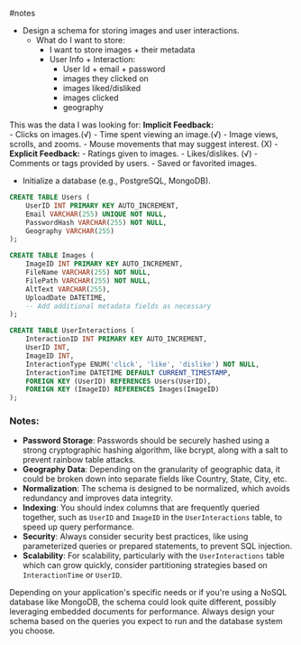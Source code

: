 #notes
- Design a schema for storing images and user interactions.
	- What do I want to store: 
		- I want to store images + their metadata
		- User Info + Interaction:
			- User Id + email + password
			- images they clicked on
			- images liked/disliked
			- images clicked
			- geography

This was the data I was looking for: 
**Implicit Feedback:**  
    - Clicks on images.(√)
    - Time spent viewing an image.(√)
    - Image views, scrolls, and zooms.
    - Mouse movements that may suggest interest. (X)
    - 
**Explicit Feedback:**
    - Ratings given to images.
    - Likes/dislikes. (√)
    - Comments or tags provided by users.
    - Saved or favorited images.

- Initialize a database (e.g., PostgreSQL, MongoDB).

```sql
CREATE TABLE Users (
    UserID INT PRIMARY KEY AUTO_INCREMENT,
    Email VARCHAR(255) UNIQUE NOT NULL,
    PasswordHash VARCHAR(255) NOT NULL,
    Geography VARCHAR(255)
);

```

```sql
CREATE TABLE Images (
    ImageID INT PRIMARY KEY AUTO_INCREMENT,
    FileName VARCHAR(255) NOT NULL,
    FilePath VARCHAR(255) NOT NULL,
    AltText VARCHAR(255),
    UploadDate DATETIME,
    -- Add additional metadata fields as necessary
);

```

```sql
CREATE TABLE UserInteractions (
    InteractionID INT PRIMARY KEY AUTO_INCREMENT,
    UserID INT,
    ImageID INT,
    InteractionType ENUM('click', 'like', 'dislike') NOT NULL,
    InteractionTime DATETIME DEFAULT CURRENT_TIMESTAMP,
    FOREIGN KEY (UserID) REFERENCES Users(UserID),
    FOREIGN KEY (ImageID) REFERENCES Images(ImageID)
);

```

### Notes:

- **Password Storage**: Passwords should be securely hashed using a strong cryptographic hashing algorithm, like bcrypt, along with a salt to prevent rainbow table attacks.
- **Geography Data**: Depending on the granularity of geographic data, it could be broken down into separate fields like Country, State, City, etc.
- **Normalization**: The schema is designed to be normalized, which avoids redundancy and improves data integrity.
- **Indexing**: You should index columns that are frequently queried together, such as `UserID` and `ImageID` in the `UserInteractions` table, to speed up query performance.
- **Security**: Always consider security best practices, like using parameterized queries or prepared statements, to prevent SQL injection.
- **Scalability**: For scalability, particularly with the `UserInteractions` table which can grow quickly, consider partitioning strategies based on `InteractionTime` or `UserID`.

Depending on your application's specific needs or if you're using a NoSQL database like MongoDB, the schema could look quite different, possibly leveraging embedded documents for performance. Always design your schema based on the queries you expect to run and the database system you choose.